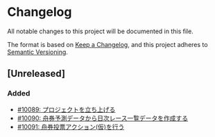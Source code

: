 # Changelog

All notable changes to this project will be documented in this file.

The format is based on [Keep a Changelog](https://keepachangelog.com/en/1.0.0/),
and this project adheres to [Semantic Versioning](https://semver.org/spec/v2.0.0.html).

## [Unreleased]

### Added

- [#10089: プロジェクトを立ち上げる](https://redmine.u6k.me/issues/10089)
- [#10090: 舟券予測データから日次レース一覧データを作成する](https://redmine.u6k.me/issues/10090)
- [#10091: 舟券投票アクション(仮)を行う](https://redmine.u6k.me/issues/10091)
